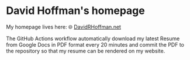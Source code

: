 # David Hoffman's homepage

My homepage lives here: 🌐 [DavidRHoffman.net](https://DavidRHoffman.net)

The GitHub Actions workflow automatically download my latest Resume from Google Docs in PDF format every 20 minutes and commit the PDF to the repository so that my resume can be rendered on my website.
